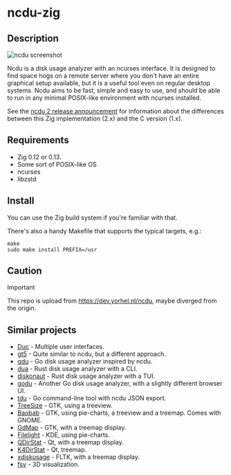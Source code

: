 <!--
SPDX-FileCopyrightText: Yorhel <projects@yorhel.nl>
SPDX-License-Identifier: MIT
-->

# ncdu-zig

## Description
![ncdu screenshot](https://github.com/konosubakonoakua/ncdu-zig/releases/download/screenshots/ncdu.png)

Ncdu is a disk usage analyzer with an ncurses interface. It is designed to find
space hogs on a remote server where you don't have an entire graphical setup
available, but it is a useful tool even on regular desktop systems. Ncdu aims
to be fast, simple and easy to use, and should be able to run in any minimal
POSIX-like environment with ncurses installed.

See the [ncdu 2 release announcement](https://dev.yorhel.nl/doc/ncdu2) for
information about the differences between this Zig implementation (2.x) and the
C version (1.x).

## Requirements

- Zig 0.12 or 0.13.
- Some sort of POSIX-like OS
- ncurses
- libzstd

## Install

You can use the Zig build system if you're familiar with that.

There's also a handy Makefile that supports the typical targets, e.g.:

```
make
sudo make install PREFIX=/usr
```

## Caution
> [!IMPORTANT]
> This repo is upload from https://dev.yorhel.nl/ncdu, maybe diverged from the origin.

## Similar projects
- [Duc](http://duc.zevv.nl/) - Multiple user interfaces.
- [gt5](http://gt5.sourceforge.net/) - Quite similar to ncdu, but a different approach.
- [gdu](https://github.com/dundee/gdu) - Go disk usage analyzer inspired by ncdu.
- [dua](https://github.com/Byron/dua-cli) - Rust disk usage analyzer with a CLI.
- [diskonaut](https://github.com/imsnif/diskonaut) - Rust disk usage analyzer with a TUI.
- [godu](https://github.com/viktomas/godu) - Another Go disk usage analyzer, with a slightly different browser UI.
- [tdu](https://bitbucket.org/josephpaul0/tdu) - Go command-line tool with ncdu JSON export.
- [TreeSize](http://treesize.sourceforge.net/) - GTK, using a treeview.
- [Baobab](http://www.marzocca.net/linux/baobab.html) - GTK, using pie-charts, a treeview and a treemap. Comes with GNOME.
- [GdMap](http://gdmap.sourceforge.net/) - GTK, with a treemap display.
- [Filelight](https://apps.kde.org/filelight/) - KDE, using pie-charts.
- [QDirStat](https://github.com/shundhammer/qdirstat) - Qt, with a treemap display.
- [K4DirStat](https://github.com/jeromerobert/k4dirstat) - Qt, treemap.
- [xdiskusage](http://xdiskusage.sourceforge.net/) - FLTK, with a treemap display.
- [fsv](http://fsv.sourceforge.net/) - 3D visualization.
